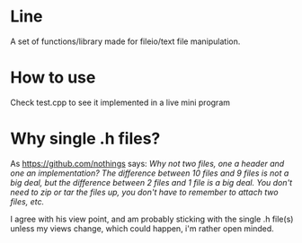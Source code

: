 # Line

A set of functions/library made for fileio/text file manipulation.

# How to use

Check test.cpp to see it implemented in a live mini program

# Why single .h files?

As https://github.com/nothings says: *Why not two files, one a header and one an implementation? The difference between 10 files and 9 files is not a big deal, but the difference between 2 files and 1 file is a big deal. You don't need to zip or tar the files up, you don't have to remember to attach two files, etc.*

I agree with his view point, and am probably sticking with the single .h file(s) unless my views change, which could happen, i'm rather open minded.
